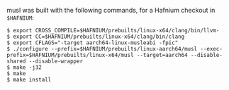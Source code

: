 musl was built with the following commands, for a Hafnium checkout in `$HAFNIUM`:

```
$ export CROSS_COMPILE=$HAFNIUM/prebuilts/linux-x64/clang/bin/llvm-
$ export CC=$HAFNIUM/prebuilts/linux-x64/clang/bin/clang
$ export CFLAGS="-target aarch64-linux-musleabi -fpic"
$ ./configure --prefix=$HAFNIUM/prebuilts/linux-aarch64/musl --exec-prefix=$HAFNIUM/prebuilts/linux-x64/musl --target=aarch64 --disable-shared --disable-wrapper
$ make -j32
$ make
$ make install
```
